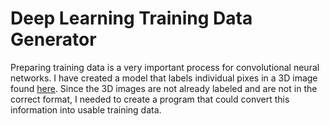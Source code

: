 # Deep Learning Training Data Generator

Preparing training data is a very important process for convolutional neural networks. I have created a model that labels individual pixes in a 3D image found [here](https://github.com/dhasl002/Research-DeepLearning). Since the 3D images are not already labeled and are not in the correct format, I needed to create a program that could convert this information into usable training data. 